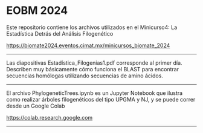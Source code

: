 # EOBM 2024

Este repositorio contiene los archivos utilizados en el Minicurso4: La Estadística Detrás del Análisis Filogenético 

<https://biomate2024.eventos.cimat.mx/minicursos_biomate_2024>

___________

Las diapositivas Estadística_Filogenias1.pdf corresponde al primer día. Describen muy básicamente cómo funciona el BLAST para encontrar secuencias homólogas utilizando secuencias de amino ácidos.

___________

El archivo PhylogeneticTrees.ipynb es un Jupyter Notebook que ilustra como realizar árboles filogenéticos del tipo UPGMA y NJ, y se puede correr desde un Google Colab

<https://colab.research.google.com>

___________

